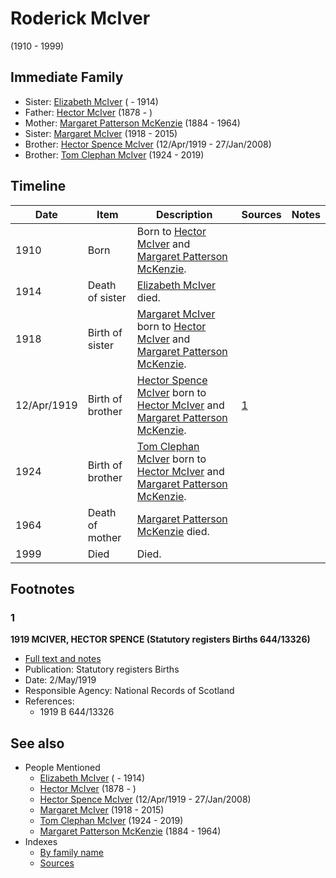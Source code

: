 ﻿---
layout: person
subject_key: i90830540
permalink: /people/i90830540
---

# Roderick McIver
(1910 - 1999)

## Immediate Family

* Sister: [Elizabeth McIver](./@80366022@-elizabeth-mciver-b-d1914.md) ( - 1914)
* Father: [Hector McIver](./@62168745@-hector-mciver-b1878-d.md) (1878 - )
* Mother: [Margaret Patterson McKenzie](./@88610293@-margaret-patterson-mckenzie-b1884-d1964.md) (1884 - 1964)
* Sister: [Margaret McIver](./@24380064@-margaret-mciver-b1918-d2015.md) (1918 - 2015)
* Brother: [Hector Spence McIver](./@34334364@-hector-spence-mciver-b1919-4-12-d2008-1-27.md) (12/Apr/1919 - 27/Jan/2008)
* Brother: [Tom Clephan McIver](./@74287888@-tom-clephan-mciver-b1924-d2019.md) (1924 - 2019)

## Timeline

Date | Item | Description | Sources | Notes
---|---|---|---|---
1910 | Born | Born to [Hector McIver](./@62168745@-hector-mciver-b1878-d.md) and [Margaret Patterson McKenzie](./@88610293@-margaret-patterson-mckenzie-b1884-d1964.md). |  | 
1914 | Death of sister | [Elizabeth McIver](./@80366022@-elizabeth-mciver-b-d1914.md) died. |  | 
1918 | Birth of sister | [Margaret McIver](./@24380064@-margaret-mciver-b1918-d2015.md) born to [Hector McIver](./@62168745@-hector-mciver-b1878-d.md) and [Margaret Patterson McKenzie](./@88610293@-margaret-patterson-mckenzie-b1884-d1964.md). |  | 
12/Apr/1919 | Birth of brother | [Hector Spence McIver](./@34334364@-hector-spence-mciver-b1919-4-12-d2008-1-27.md) born to [Hector McIver](./@62168745@-hector-mciver-b1878-d.md) and [Margaret Patterson McKenzie](./@88610293@-margaret-patterson-mckenzie-b1884-d1964.md). | [1](#1) | 
1924 | Birth of brother | [Tom Clephan McIver](./@74287888@-tom-clephan-mciver-b1924-d2019.md) born to [Hector McIver](./@62168745@-hector-mciver-b1878-d.md) and [Margaret Patterson McKenzie](./@88610293@-margaret-patterson-mckenzie-b1884-d1964.md). |  | 
1964 | Death of mother | [Margaret Patterson McKenzie](./@88610293@-margaret-patterson-mckenzie-b1884-d1964.md) died. |  | 
1999 | Died | Died. |  | 

## Footnotes

### 1

**1919 MCIVER, HECTOR SPENCE (Statutory registers Births 644/13326)**

* [Full text and notes](../sources/@43040640@-1919-mciver,-hector-spence-statutory-registers-births-644-13326-.md)
* Publication: Statutory registers Births
* Date: 2/May/1919
* Responsible Agency: National Records of Scotland
* References: 
  * 1919 B 644/13326


## See also

- People Mentioned
  - [Elizabeth McIver](./@80366022@-elizabeth-mciver-b-d1914.md) ( - 1914)
  - [Hector McIver](./@62168745@-hector-mciver-b1878-d.md) (1878 - )
  - [Hector Spence McIver](./@34334364@-hector-spence-mciver-b1919-4-12-d2008-1-27.md) (12/Apr/1919 - 27/Jan/2008)
  - [Margaret McIver](./@24380064@-margaret-mciver-b1918-d2015.md) (1918 - 2015)
  - [Tom Clephan McIver](./@74287888@-tom-clephan-mciver-b1924-d2019.md) (1924 - 2019)
  - [Margaret Patterson McKenzie](./@88610293@-margaret-patterson-mckenzie-b1884-d1964.md) (1884 - 1964)
- Indexes
  - [By family name](../index-by-family-name.md)
  - [Sources](../index-of-sources-by-title.md)
